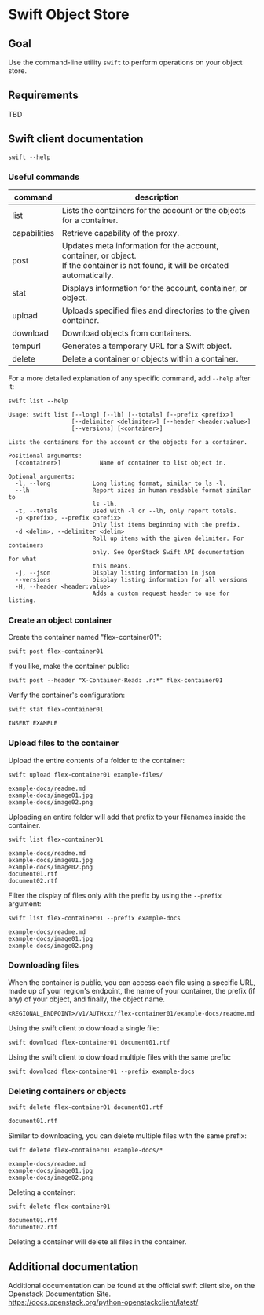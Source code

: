 # Swift Object Store

## Goal

Use the command-line utility `swift` to perform operations on your object store.

## Requirements

TBD

## Swift client documentation

```shell
swift --help
```

### Useful commands

| command      | description                                                                                                                         |
|--------------|-------------------------------------------------------------------------------------------------------------------------------------|
| list         | Lists the containers for the account or the objects for a container.                                                                |
| capabilities | Retrieve capability of the proxy.                                                                                                   |
| post         | Updates meta information for the account, container, or object.<br>If the container is not found, it will be created automatically. |
| stat         | Displays information for the account, container, or object.                                                                         |
| upload       | Uploads specified files and directories to the given container.                                                                     |
| download     | Download objects from containers.                                                                                                   |
| tempurl      | Generates a temporary URL for a Swift object.                                                                                       |
| delete       | Delete a container or objects within a container.                                                                                   |

For a more detailed explanation of any specific command, add `--help` after it:

```shell
swift list --help
```

```example
Usage: swift list [--long] [--lh] [--totals] [--prefix <prefix>]
                  [--delimiter <delimiter>] [--header <header:value>]
                  [--versions] [<container>]

Lists the containers for the account or the objects for a container.

Positional arguments:
  [<container>]           Name of container to list object in.

Optional arguments:
  -l, --long            Long listing format, similar to ls -l.
  --lh                  Report sizes in human readable format similar to
                        ls -lh.
  -t, --totals          Used with -l or --lh, only report totals.
  -p <prefix>, --prefix <prefix>
                        Only list items beginning with the prefix.
  -d <delim>, --delimiter <delim>
                        Roll up items with the given delimiter. For containers
                        only. See OpenStack Swift API documentation for what
                        this means.
  -j, --json            Display listing information in json
  --versions            Display listing information for all versions
  -H, --header <header:value>
                        Adds a custom request header to use for listing.
```

### Create an object container

Create the container named "flex-container01":
```shell
swift post flex-container01
```

If you like, make the container public:
```shell
swift post --header "X-Container-Read: .r:*" flex-container01
```

Verify the container's configuration:
```shell
swift stat flex-container01
```

```example
INSERT EXAMPLE
```

### Upload files to the container

Upload the entire contents of a folder to the container:
```shell
swift upload flex-container01 example-files/
```

```example
example-docs/readme.md
example-docs/image01.jpg
example-docs/image02.png
```

Uploading an entire folder will add that prefix to your filenames inside the container.
```shell
swift list flex-container01
```

```example
example-docs/readme.md
example-docs/image01.jpg
example-docs/image02.png
document01.rtf
document02.rtf
```

Filter the display of files only with the prefix by using the `--prefix` argument:
```shell
swift list flex-container01 --prefix example-docs
```

```example
example-docs/readme.md
example-docs/image01.jpg
example-docs/image02.png
```

### Downloading files
When the container is public, you can access each file using a specific URL, made up of your region's endpoint, the name of your container, the prefix (if any) of your object, and finally, the object name.
```shell
<REGIONAL_ENDPOINT>/v1/AUTHxxx/flex-container01/example-docs/readme.md
```

Using the swift client to download a single file:
```shell
swift download flex-container01 document01.rtf
```

Using the swift client to download multiple files with the same prefix:
```shell
swift download flex-container01 --prefix example-docs
```

### Deleting containers or objects
```shell
swift delete flex-container01 document01.rtf
```
```example
document01.rtf
```
Similar to downloading, you can delete multiple files with the same prefix:
```shell
swift delete flex-container01 example-docs/*
```
```example
example-docs/readme.md
example-docs/image01.jpg
example-docs/image02.png
```
Deleting a container:
```shell
swift delete flex-container01
```
```example
document01.rtf
document02.rtf
```
Deleting a container will delete all files in the container.

## Additional documentation

Additional documentation can be found at the official swift client site, on the Openstack Documentation Site.<br>
https://docs.openstack.org/python-openstackclient/latest/
